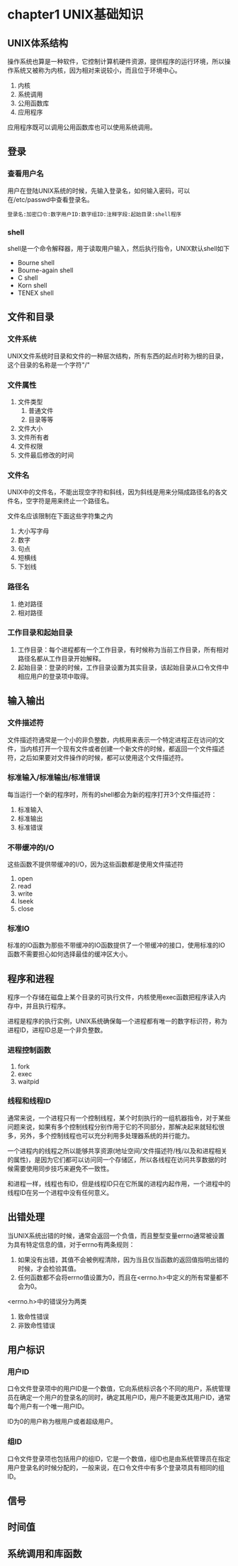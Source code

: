 # chapter1 UNIX基础知识

## UNIX体系结构

操作系统也算是一种软件，它控制计算机硬件资源，提供程序的运行环境，所以操作系统又被称为内核，因为相对来说较小，而且位于环境中心。

1. 内核
2. 系统调用
3. 公用函数库
4. 应用程序

应用程序既可以调用公用函数库也可以使用系统调用。

## 登录

### 查看用户名

用户在登陆UNIX系统的时候，先输入登录名，如何输入密码，可以在/etc/passwd中查看登录名。

```
登录名:加密口令:数字用户ID:数字组ID:注释字段:起始目录:shell程序
```

### shell

shell是一个命令解释器，用于读取用户输入，然后执行指令，UNIX默认shell如下

- Bourne shell
- Bourne-again shell
- C shell
- Korn shell
- TENEX shell

## 文件和目录

### 文件系统

UNIX文件系统时目录和文件的一种层次结构，所有东西的起点时称为根的目录，这个目录的名称是一个字符"/"

### 文件属性

1. 文件类型
   1. 普通文件
   2. 目录等等
2. 文件大小
3. 文件所有者
4. 文件权限
5. 文件最后修改的时间

### 文件名

UNIX中的文件名，不能出现空字符和斜线，因为斜线是用来分隔成路径名的各文件名，空字符是用来终止一个路径名。

文件名应该限制在下面这些字符集之内

1. 大小写字母
2. 数字
3. 句点
4. 短横线
5. 下划线

### 路径名

1. 绝对路径
2. 相对路径

### 工作目录和起始目录

1. 工作目录：每个进程都有一个工作目录，有时候称为当前工作目录，所有相对路径名都从工作目录开始解释。
2. 起始目录：登录的时候，工作目录设置为其实目录，该起始目录从口令文件中相应用户的登录项中取得。

## 输入输出

### 文件描述符

文件描述符通常是一个小的非负整数，内核用来表示一个特定进程正在访问的文件，当内核打开一个现有文件或者创建一个新文件的时候，都返回一个文件描述符，之后如果要对文件操作的时候，都可以使用这个文件描述符。

### 标准输入/标准输出/标准错误

每当运行一个新的程序时，所有的shell都会为新的程序打开3个文件描述符：

1. 标准输入
2. 标准输出
3. 标准错误

### 不带缓冲的I/O

这些函数不提供带缓冲的I/O，因为这些函数都是使用文件描述符

1. open
2. read
3. write
4. lseek
5. close

### 标准IO

标准的IO函数为那些不带缓冲的IO函数提供了一个带缓冲的接口，使用标准的IO函数不需要担心如何选择最佳的缓冲区大小。

## 程序和进程

程序一个存储在磁盘上某个目录的可执行文件，内核使用exec函数把程序读入内存中，并且执行程序。

进程是程序的执行实例，UNIX系统确保每一个进程都有唯一的数字标识符，称为进程ID，进程ID总是一个非负整数。

### 进程控制函数

1. fork
2. exec
3. waitpid

### 线程和线程ID

通常来说，一个进程只有一个控制线程，某个时刻执行的一组机器指令，对于某些问题来说，如果有多个控制线程分别作用于它的不同部分，那解决起来就轻松很多，另外，多个控制线程也可以充分利用多处理器系统的并行能力。

一个进程内的线程之所以能够共享资源(地址空间/文件描述符/栈/以及和进程相关的属性)，是因为它们都可以访问同一个存储区，所以各线程在访问共享数据的时候需要使用同步技巧来避免不一致性。

和进程一样，线程也有ID，但是线程ID只在它所属的进程内起作用，一个进程中的线程ID在另一个进程中没有任何意义。

## 出错处理

当UNIX系统出错的时候，通常会返回一个负值，而且整型变量errno通常被设置为具有特定信息的值，对于errno有两条规则：

1. 如果没有出错，其值不会被例程清除，因为当且仅当函数的返回值指明出错的时候，才会检验其值。
2. 任何函数都不会将errno值设置为0，而且在<errno.h>中定义的所有常量都不会为0。

<errno.h>中的错误分为两类

1. 致命性错误
2. 非致命性错误

## 用户标识

### 用户ID

口令文件登录项中的用户ID是一个数值，它向系统标识各个不同的用户，系统管理员在确定一个用户的登录名的同时，确定其用户ID，用户不能更改其用户ID，通常每个用户有一个唯一用户ID。

ID为0的用户称为根用户或者超级用户。

### 组ID

口令文件登录项也包括用户的组ID，它是一个数值，组ID也是由系统管理员在指定用户登录名的时候分配的，一般来说，在口令文件中有多个登录项具有相同的组ID。

## 信号

## 时间值

## 系统调用和库函数

